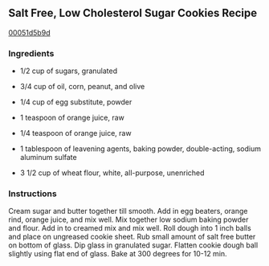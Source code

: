 ## Salt Free, Low Cholesterol Sugar Cookies Recipe

[00051d5b9d](http://cookeatshare.com/recipes/salt-free-low-cholesterol-sugar-cookies-6256)

### Ingredients

 - 1/2 cup of sugars, granulated

 - 3/4 cup of oil, corn, peanut, and olive

 - 1/4 cup of egg substitute, powder

 - 1 teaspoon of orange juice, raw

 - 1/4 teaspoon of orange juice, raw

 - 1 tablespoon of leavening agents, baking powder, double-acting, sodium aluminum sulfate

 - 3 1/2 cup of wheat flour, white, all-purpose, unenriched

### Instructions

Cream sugar and butter together till smooth. Add in egg beaters, orange rind, orange juice, and mix well. Mix together low sodium baking powder and flour. Add in to creamed mix and mix well. Roll dough into 1 inch balls and place on ungreased cookie sheet. Rub small amount of salt free butter on bottom of glass. Dip glass in granulated sugar. Flatten cookie dough ball slightly using flat end of glass. Bake at 300 degrees for 10-12 min.